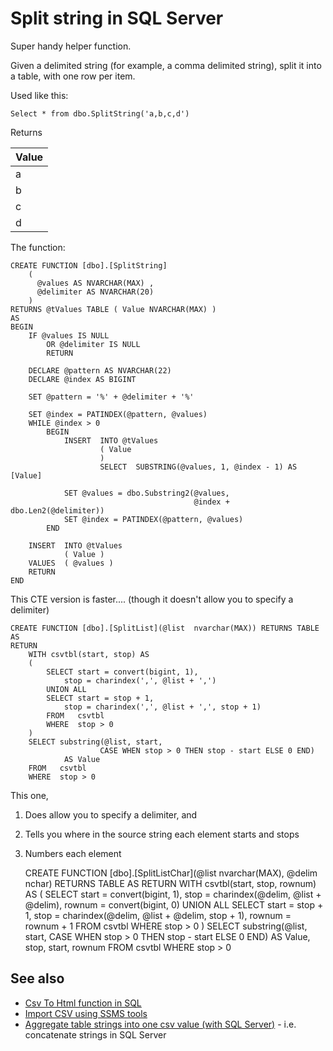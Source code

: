 ﻿# Split string in SQL Server

Super handy helper function.

Given a delimited string (for example, a comma delimited string), split it into a table, with one row per item.

Used like this:

	Select * from dbo.SplitString('a,b,c,d')

Returns

|Value|
|-----|
|a|
|b|
|c|
|d|


The function:

	CREATE FUNCTION [dbo].[SplitString]
		(
		  @values AS NVARCHAR(MAX) ,
		  @delimiter AS NVARCHAR(20)
		)
	RETURNS @tValues TABLE ( Value NVARCHAR(MAX) )
	AS
	BEGIN
		IF @values IS NULL
			OR @delimiter IS NULL
			RETURN

		DECLARE @pattern AS NVARCHAR(22)
		DECLARE @index AS BIGINT

		SET @pattern = '%' + @delimiter + '%'

		SET @index = PATINDEX(@pattern, @values)
		WHILE @index > 0
			BEGIN
				INSERT  INTO @tValues
						( Value
						)
						SELECT  SUBSTRING(@values, 1, @index - 1) AS [Value]

				SET @values = dbo.Substring2(@values,
											 @index + dbo.Len2(@delimiter))
				SET @index = PATINDEX(@pattern, @values)
			END

		INSERT  INTO @tValues
				( Value )
		VALUES  ( @values )
		RETURN
	END


This CTE version is faster.... (though it doesn't allow you to specify a delimiter)


	CREATE FUNCTION [dbo].[SplitList](@list  nvarchar(MAX)) RETURNS TABLE AS
	RETURN
		WITH csvtbl(start, stop) AS
		(
			SELECT start = convert(bigint, 1),
				stop = charindex(',', @list + ',')
			UNION ALL
			SELECT start = stop + 1,
				stop = charindex(',', @list + ',', stop + 1)
			FROM   csvtbl
			WHERE  stop > 0
		)
		SELECT substring(@list, start,
						CASE WHEN stop > 0 THEN stop - start ELSE 0 END)
				AS Value
		FROM   csvtbl
		WHERE  stop > 0


This one,

1. Does allow you to specify a delimiter, and
2. Tells you where in the source string each element starts and stops
3. Numbers each element


	CREATE FUNCTION [dbo].[SplitListChar](@list  nvarchar(MAX), @delim nchar) RETURNS TABLE AS
	RETURN
		WITH csvtbl(start, stop, rownum) AS
		(
			SELECT start = convert(bigint, 1),
				stop = charindex(@delim, @list + @delim),
				rownum = convert(bigint, 0)
			UNION ALL
			SELECT start = stop + 1,
				stop = charindex(@delim, @list + @delim, stop + 1),
				rownum = rownum + 1
			FROM   csvtbl
			WHERE  stop > 0
		)
		SELECT substring(@list, start,
						CASE WHEN stop > 0 THEN stop - start ELSE 0 END)
				AS Value, stop, start, rownum
		FROM   csvtbl
		WHERE  stop > 0


## See also

- [Csv To Html function in SQL](CsvToHtml_Function_in_SQL.md)
- [Import CSV using SSMS tools](import_csv.md)
- [Aggregate table strings into one csv value (with SQL Server)](table_to_csv.md) - i.e. concatenate strings in SQL Server